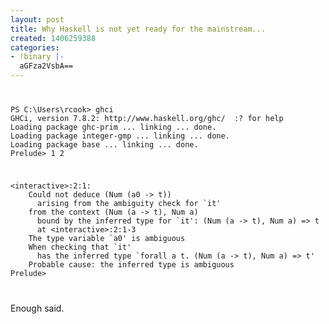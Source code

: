 ```yaml
---
layout: post
title: Why Haskell is not yet ready for the mainstream...
created: 1406259388
categories:
- !binary |-
  aGFza2VsbA==
---
```

<pre><code>
<p>PS C:\Users\rcook&gt; ghci
GHCi, version 7.8.2: http://www.haskell.org/ghc/  :? for help
Loading package ghc-prim ... linking ... done.
Loading package integer-gmp ... linking ... done.
Loading package base ... linking ... done.
Prelude&gt; 1 2</p>
<p>&lt;interactive&gt;:2:1:
&nbsp;&nbsp;&nbsp;&nbsp;Could not deduce (Num (a0 -&gt; t))
&nbsp;&nbsp;&nbsp;&nbsp;&nbsp;&nbsp;arising from the ambiguity check for `it'
&nbsp;&nbsp;&nbsp;&nbsp;from the context (Num (a -&gt; t), Num a)
&nbsp;&nbsp;&nbsp;&nbsp;&nbsp;&nbsp;bound by the inferred type for `it': (Num (a -&gt; t), Num a) =&gt; t
&nbsp;&nbsp;&nbsp;&nbsp;&nbsp;&nbsp;at &lt;interactive&gt;:2:1-3
&nbsp;&nbsp;&nbsp;&nbsp;The type variable `a0' is ambiguous
&nbsp;&nbsp;&nbsp;&nbsp;When checking that `it'
&nbsp;&nbsp;&nbsp;&nbsp;&nbsp;&nbsp;has the inferred type `forall a t. (Num (a -&gt; t), Num a) =&gt; t'
&nbsp;&nbsp;&nbsp;&nbsp;Probable cause: the inferred type is ambiguous
Prelude&gt;</p>
</code></pre>

Enough said.
